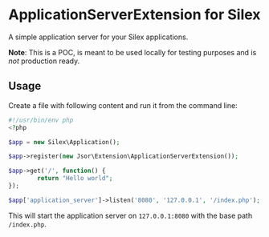 ApplicationServerExtension for Silex
====================================

A simple application server for your Silex applications.

**Note**: This is a POC, is meant to be used locally for testing purposes and is _not_ production ready.

Usage
-----

Create a file with following content and run it from the command line:

```php
#!/usr/bin/env php
<?php

$app = new Silex\Application();

$app->register(new Jsor\Extension\ApplicationServerExtension());

$app->get('/', function() {
        return "Hello world";
});

$app['application_server']->listen('8080', '127.0.0.1', '/index.php');
```

This will start the application server on `127.0.0.1:8080` with the base path `/index.php`.
